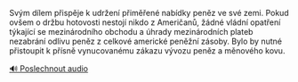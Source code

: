 
Svým dílem přispěje k udržení přiměřené nabídky peněz ve své zemi. Pokud ovšem o držbu hotovosti nestojí nikdo z Američanů, žádné vládní opatření týkající se mezinárodního obchodu a úhrady mezinárodních plateb nezabrání odlivu peněz z celkové americké peněžní zásoby. Bylo by nutné přistoupit k přísně vynucovanému zákazu vývozu peněz a měnového kovu.

[🔊 Poslechnout audio](/data/7-paragraphs/audio/chapter_83/para_003-Svm-dlem-pispje-k-udren-pimen-nabdky-pe.mp3)
